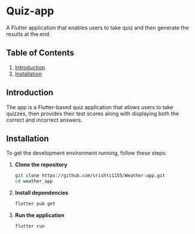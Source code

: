 # Quiz-app

A Flutter application that enables users to take quiz and then generate the results at the end.

## Table of Contents

1. [Introduction](#introduction)
2. [Installation](#installation)

## Introduction

The app is a Flutter-based quiz application that allows users to take quizzes, 
then provides their test scores along with displaying both the correct and incorrect answers.


## Installation

To get the development environment running, follow these steps:

1. **Clone the repository**

    ```bash
    git clone https://github.com/srishti1155/Weather-app.git
    cd weather_app
    ```

2. **Install dependencies**

    ```bash
    flutter pub get
    ```

3. **Run the application**

    ```bash
    flutter run
    ```

